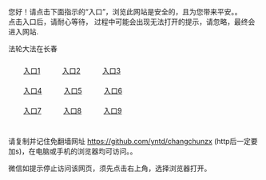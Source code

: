 您好！请点击下面指示的“入口”，浏览此网站是安全的，且为您带来平安。。 <br/>
点击入口后，请耐心等待， 过程中可能会出现无法打开的提示，请忽略，最终会进入网站. </br>

法轮大法在长春<br/>
<div style="padding:10px"><a style="margin:20px" target="_blank" href="https://dxdn8lyp0ne58.cloudfront.net/2Qpsp?bbnvyv" id="ccLink1" rel="nofollow">入口1</a> <a target="_blank" style="margin:20px" href="https://d15cklyw4o0rnw.cloudfront.net/2Qpsp?uzkslsf" id="ccLink2" rel="nofollow">入口2</a> <a style="margin:20px" target="_blank" href="https://d2srxrgf0dwuee.cloudfront.net/2Qpsp?ydjudg" id="ccLink3" rel="nofollow">入口3</a></div>

<div style="padding:10px" ><a style="margin:20px" target="_blank" href="https://dxdn8lyp0ne58.cloudfront.net/2Qpsp?bbnvyv" id="ccLink4" rel="nofollow">入口4</a> <a style="margin:20px" href="https://d15cklyw4o0rnw.cloudfront.net/2Qpsp?uzkslsf" target="_blank" id="ccLink5" rel="nofollow">入口5</a> <a style="margin:20px" href="https://d2srxrgf0dwuee.cloudfront.net/2Qpsp?ydjudg" target="_blank" id="ccLink6" rel="nofollow">入口6</a></div>

<div style="padding:10px"><a style="margin:20px" target="_blank" href="https://dxdn8lyp0ne58.cloudfront.net/2Qpsp?bbnvyv" id="ccLink7" rel="nofollow">入口7</a> <a style="margin:20px" href="https://d15cklyw4o0rnw.cloudfront.net/2Qpsp?uzkslsf" target="_blank" id="ccLink8" rel="nofollow">入口8</a> <a style="margin:20px" target="_blank" href="https://d2srxrgf0dwuee.cloudfront.net/2Qpsp?ydjudg" id="ccLink9" rel="nofollow">入口9</a></div>

<br/>



请复制并记住免翻墙网址 https://github.com/yntd/changchunzx (http后一定要加s)，在电脑或手机的浏览器均可访问。。<br/>

微信如提示停止访问该网页，须先点击右上角，选择浏览器打开。
